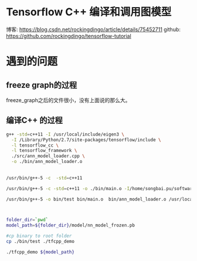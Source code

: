 

# Tensorflow C++ 编译和调用图模型

博客: https://blog.csdn.net/rockingdingo/article/details/75452711
github: https://github.com/rockingdingo/tensorflow-tutorial



# 遇到的问题

## freeze graph的过程

freeze_graph之后的文件很小，没有上面说的那么大。



## 编译C++ 的过程

```bash
g++ -std=c++11 -I /usr/local/include/eigen3 \
  -I /Library/Python/2.7/site-packages/tensorflow/include \
  -l tensorflow_cc \
  -l tensorflow_framework \
  ./src/ann_model_loader.cpp \
  -o ./bin/ann_model_loader.o
  
  
/usr/bin/g++-5 -c  -std=c++11   

/usr/bin/g++-5 -c -std=c++11 -o ./bin/main.o -I/home/songbai.pu/software/protobuf-3.6.0/src -I/usr/local/tf/include -I/usr/local/tf-1.2/include/ori -I/usr/local/include/eigen3 -g  ./src/main.cpp 

/usr/bin/g++-5 -o bin/test bin/main.o  bin/ann_model_loader.o /usr/local/tf/lib/libtensorflow_cc.so /usr/local/tf/lib/libtensorflow_framework.so



folder_dir=`pwd`
model_path=${folder_dir}/model/nn_model_frozen.pb

#cp binary to root folder
cp ./bin/test ./tfcpp_demo

./tfcpp_demo ${model_path}
```